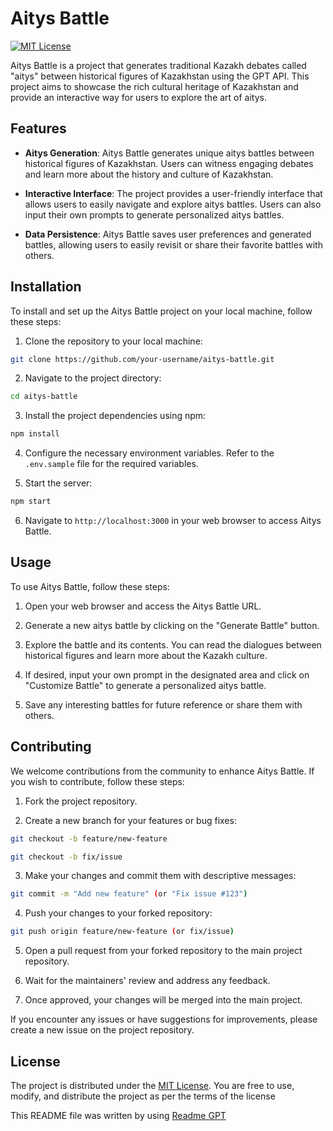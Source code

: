 # Aitys Battle

[![MIT License](https://img.shields.io/badge/license-MIT-blue.svg)](LICENSE)

Aitys Battle is a project that generates traditional Kazakh debates called "aitys" between historical figures of Kazakhstan using the GPT API. This project aims to showcase the rich cultural heritage of Kazakhstan and provide an interactive way for users to explore the art of aitys.

## Features

- **Aitys Generation**: Aitys Battle generates unique aitys battles between historical figures of Kazakhstan. Users can witness engaging debates and learn more about the history and culture of Kazakhstan.

- **Interactive Interface**: The project provides a user-friendly interface that allows users to easily navigate and explore aitys battles. Users can also input their own prompts to generate personalized aitys battles.

- **Data Persistence**: Aitys Battle saves user preferences and generated battles, allowing users to easily revisit or share their favorite battles with others.

## Installation

To install and set up the Aitys Battle project on your local machine, follow these steps:

1. Clone the repository to your local machine:

```bash
git clone https://github.com/your-username/aitys-battle.git
```

2. Navigate to the project directory:

```bash
cd aitys-battle
```

3. Install the project dependencies using npm:

```bash
npm install
```

4. Configure the necessary environment variables. Refer to the `.env.sample` file for the required variables.

5. Start the server:

```bash
npm start
```

6. Navigate to `http://localhost:3000` in your web browser to access Aitys Battle.

## Usage

To use Aitys Battle, follow these steps:

1. Open your web browser and access the Aitys Battle URL.

2. Generate a new aitys battle by clicking on the "Generate Battle" button.

3. Explore the battle and its contents. You can read the dialogues between historical figures and learn more about the Kazakh culture.

4. If desired, input your own prompt in the designated area and click on "Customize Battle" to generate a personalized aitys battle.

5. Save any interesting battles for future reference or share them with others.

## Contributing

We welcome contributions from the community to enhance Aitys Battle. If you wish to contribute, follow these steps:

1. Fork the project repository.

2. Create a new branch for your features or bug fixes:

```bash
git checkout -b feature/new-feature
```

```bash
git checkout -b fix/issue
```

3. Make your changes and commit them with descriptive messages:

```bash
git commit -m "Add new feature" (or "Fix issue #123")
```

4. Push your changes to your forked repository:

```bash
git push origin feature/new-feature (or fix/issue)
```

5. Open a pull request from your forked repository to the main project repository.

6. Wait for the maintainers' review and address any feedback.

7. Once approved, your changes will be merged into the main project.

If you encounter any issues or have suggestions for improvements, please create a new issue on the project repository.

## License

The project is distributed under the [MIT License](LICENSE). You are free to use, modify, and distribute the project as per the terms of the license

This README file was written by using [Readme GPT](https://github.com/darkhanakh/readme-gpt)
